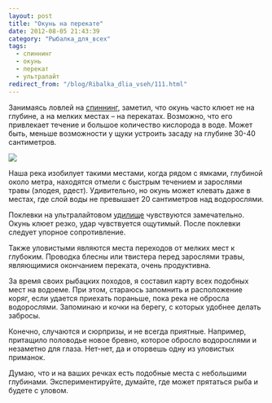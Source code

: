 ```yaml
---
layout: post
title: "Окунь на перекате"
date: 2012-08-05 21:43:39
category: "Рыбалка_для_всех"
tags:
  - спиннинг
  - окунь
  - перекат
  - ультралайт
redirect_from: "/blog/Ribalka_dlia_vseh/111.html"
---
```

Занимаясь ловлей на [спиннинг][1], заметил, что окунь часто клюет
не на глубине, а на мелких местах – на перекатах. Возможно, что его
привлекает течение и большое количество кислорода в воде. Может быть,
меньше возможности у щуки устроить засаду на глубине 30-40 сантиметров.

![](http://fishingguru.ru/uploads/images/00/00/01/2012/08/05/d1de07.jpg)

Наша река изобилует такими местами, когда рядом с ямками, глубиной около
метра, находятся отмели с быстрым течением и зарослями травы (элодея,
рдест). Удивительно, но окунь может клевать даже в местах, где слой воды
не превышает 20 сантиметров над водорослями.

Поклевки на ультралайтовом [удилище][2] чувствуются замечательно.
Окунь клюет резко, удар чувствуется ощутимый. После поклевки
следует упорное сопротивление.

Также уловистыми являются места переходов от мелких мест к глубоким.
Проводка блесны или твистера перед зарослями травы, являющимися
окончанием переката, очень продуктивна.

За время своих рыбацких походов, я составил карту всех подобных мест на
водоеме. При этом, стараюсь запомнить и расположение коряг, если удается
приехать пораньше, пока река не обросла водорослями. Запоминаю и кочки
на берегу, с которых удобнее делать забросы.

Конечно, случаются и сюрпризы, и не всегда приятные. Например, притащило
половодье новое бревно, которое обросло водорослями и незаметно для
глаза. Нет-нет, да и оторвешь одну из уловистых приманок.

Думаю, что и на ваших речках есть подобные места с небольшими глубинами.
Экспериментируйте, думайте, где может прятаться рыба и будете с уловом.

[1]: /blog/Ribalka_dlia_vseh/19.html
[2]: /blog/Ribalka_dlia_vseh/73.html
